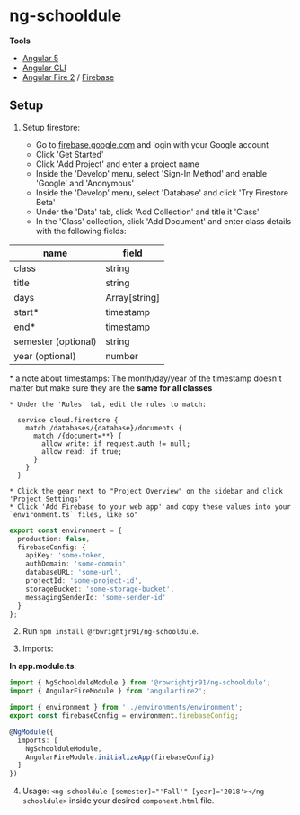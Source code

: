 # ng-schooldule

**Tools**

* [Angular 5](https://www.angular.io)
* [Angular CLI](https://cli.angular.io)
* [Angular Fire 2](https://github.com/angular/angularfire2) / [Firebase](firebase.google.com)

## Setup

  1. Setup firestore:

      * Go to [firebase.google.com](firebase.google.com) and login with your Google account
      * Click 'Get Started'
      * Click 'Add Project' and enter a project name
      * Inside the 'Develop' menu, select 'Sign-In Method' and enable 'Google' and 'Anonymous'
      * Inside the 'Develop' menu, select 'Database' and click 'Try Firestore Beta'
      * Under the 'Data' tab, click 'Add Collection' and title it 'Class'
      * In the 'Class' collection, click 'Add Document' and enter class details with the following fields:
              
| name                | field         |
|---------------------|---------------|
| class               | string        |
| title               | string        |
| days                | Array[string] |
| start*              | timestamp     |
| end*                | timestamp     |
| semester (optional) | string        |
| year (optional)     | number        |

\* a note about timestamps: The month/day/year of the timestamp doesn't matter
                            but make sure they are the **same for all classes**
    
    * Under the 'Rules' tab, edit the rules to match:

```
  service cloud.firestore {
    match /databases/{database}/documents {
      match /{document=**} {
        allow write: if request.auth != null;
        allow read: if true;
      }
    }
  }
```

    * Click the gear next to "Project Overview" on the sidebar and click 'Project Settings'
    * Click 'Add Firebase to your web app' and copy these values into your `environment.ts` files, like so"

```Typescript
export const environment = {
  production: false,
  firebaseConfig: {
    apiKey: 'some-token,
    authDomain: 'some-domain',
    databaseURL: 'some-url',
    projectId: 'some-project-id',
    storageBucket: 'some-storage-bucket',
    messagingSenderId: 'some-sender-id'
  }
};
```


  2. Run `npm install @rbwrightjr91/ng-schooldule`.

  3. Imports:

**In app.module.ts**:

  ```Typescript
  import { NgSchoolduleModule } from '@rbwrightjr91/ng-schooldule';
  import { AngularFireModule } from 'angularfire2';

  import { environment } from '../environments/environment';
  export const firebaseConfig = environment.firebaseConfig; 

  @NgModule({
    imports: [
      NgSchoolduleModule,
      AngularFireModule.initializeApp(firebaseConfig)
    ]
  })

  ```

  4. Usage: `<ng-schooldule [semester]="'Fall'" [year]='2018'></ng-schooldule>` inside your desired `component.html` file.


